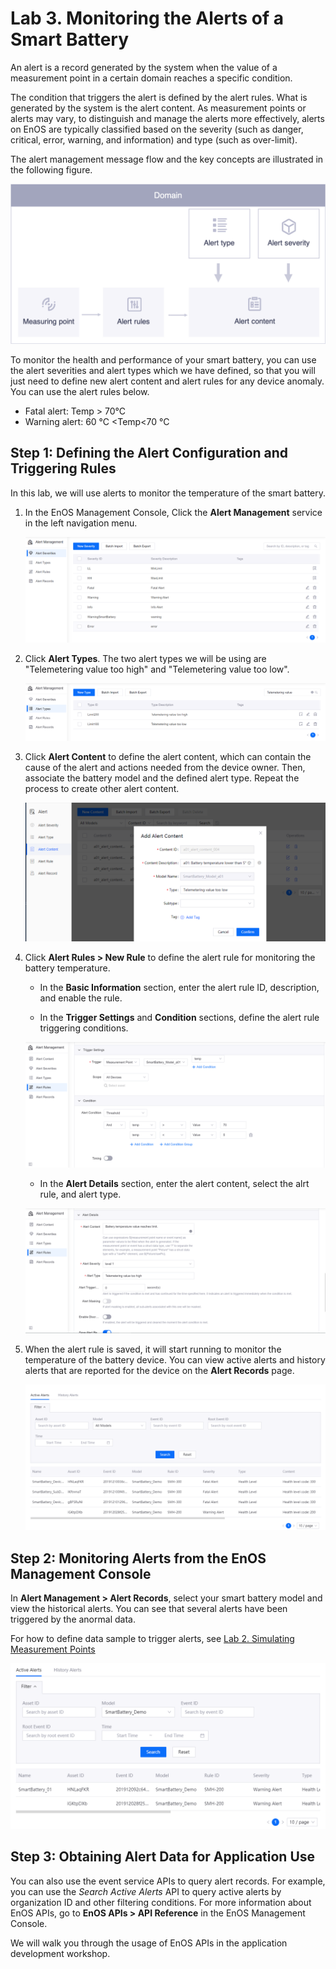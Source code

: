 # Lab 3. Monitoring the Alerts of a Smart Battery

An alert is a record generated by the system when the value of a measurement point in a certain domain reaches a specific condition.

The condition that triggers the alert is defined by the alert rules. What is generated by the system is the alert content. As measurement points or alerts may vary, to distinguish and manage the alerts more effectively, alerts on EnOS are typically classified based on the severity (such as danger, critical, error, warning, and information) and type (such as over-limit).

The alert management message flow and the key concepts are illustrated in the following figure.

![](media/alert_message_flow.png)

To monitor the health and performance of your smart battery, you can use the alert severities and alert types which we have defined, so that you will just need to define new alert content and alert rules for any device anomaly. You can use the alert rules below.

- Fatal alert: Temp > 70°C
- Warning alert: 60 °C <Temp<70 °C


## Step 1: Defining the Alert Configuration and Triggering Rules

 In this lab, we will use alerts to monitor the temperature of the smart battery.

1. In the EnOS Management Console, Click the **Alert Management** service in the left navigation menu.

    ![](media/alert_severity.png)

2.  Click **Alert Types**. The two alert types we will be using are "Telemetering value too high" and "Telemetering value too low".

    ![](media/alert_type.png)

3. Click **Alert Content** to define the alert content, which can contain the cause of the alert and actions needed from the device owner. Then, associate the battery model and the defined alert type. Repeat the process to create other alert content.

    ![](media/alert_content_add.png)

4. Click **Alert Rules > New Rule** to define the alert rule for monitoring the battery temperature.

   - In the **Basic Information** section, enter the alert rule ID, description, and enable the rule.

   - In the **Trigger Settings** and **Condition** sections, define the alert rule triggering conditions.

    ![](media/alert_rule_add.png)

   - In the **Alert Details** section, enter the alert content, select the alrt rule, and alert type.

    ![](media/alert_rule_add_1.png)


5. When the alert rule is saved, it will start running to monitor the temperature of the battery device. You can view
active alerts and history alerts that are reported for the device on the **Alert Records** page.

    ![](media/alert_record.png)


## Step 2: Monitoring Alerts from the EnOS Management Console

In **Alert Management > Alert Records**, select your smart battery model and view the historical alerts. You can see that several alerts have been triggered by the anormal data.

For how to define data sample to trigger alerts, see [Lab 2. Simulating Measurement Points](302-2_simulating_measure_points.md)

![](media/alert_active.png)

## Step 3: Obtaining Alert Data for Application Use

You can also use the event service APIs to query alert records. For example, you can use the _Search Active Alerts_ API to query active alerts by organization ID and other filtering conditions. For more information about EnOS APIs, go to **EnOS APIs > API Reference** in the EnOS Management Console.

We will walk you through the usage of EnOS APIs in the application development workshop.
